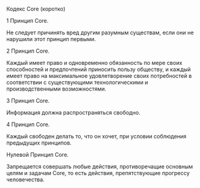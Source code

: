 Кодекс Core (коротко)

1 Принцип Core.

Не следует причинять вред другим разумным существам, если они не нарушили этот принцип первыми.

2 Принцип Core.

Каждый имеет право и одновременно обязанность по мере своих способностей и предпочтений приносить пользу обществу, и каждый имеет право на максимальное удовлетворение своих потребностей в соответствии с существующими технологическими и производственными возможностями.

3 Принцип Core.

Информация должна распространяться свободно.

4 Принцип Core.

Каждый свободен делать то, что он хочет, при условии соблюдения предыдущих принципов.

Нулевой Принцип Core.

Запрещается совершать любые действия, противоречащие основным целям и задачам Core, то есть действия, препятствующие прогрессу человечества.